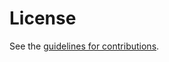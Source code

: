 # License

See the
[guidelines for contributions](https://github.com/QiufangMa/Agent-architecture/blob/main/CONTRIBUTING.md).
